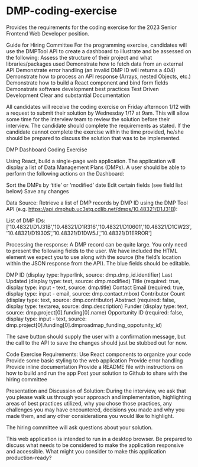 # DMP-coding-exercise
Provides the requirements for the coding exercise for the 2023 Senior Frontend Web Developer position.

Guide for Hiring Committee
For the programming exercise, candidates will use the DMPTool API to create a dashboard to illustrate and be assessed on the following:
Assess the structure of their project and what libraries/packages used
Demonstrate how to fetch data from an external API
Demonstrate error handling (an invalid DMP ID will returns a 404)
Demonstrate how to process an API response (Arrays, nested Objects, etc.)
Demonstrate how to build a React component and bind form fields
Demonstrate software development best practices
Test Driven Development 
Clear and substantial Documentation 

All candidates will receive the coding exercise on Friday afternoon 1/12 with a request to submit their solution by Wednesday 1/17 at 9am.  This will allow some time for the interview team to review the solution before their interview.  The candidate should complete the requirements as stated.  If the candidate cannot complete the exercise within the time provided, he/she should be prepared to discuss the solution that was to be implemented. 


DMP Dashboard Coding Exercise

Using React, build a single-page web application.  The application will display a list of Data Management Plans (DMPs).  A user should be able to perform the following actions on the Dashboard:

Sort the DMPs by ‘title’ or ‘modified’ date
Edit certain fields (see field list below)
Save any changes

Data Source:
Retrieve a list of DMP records by DMP ID using the DMP Tool API (e.g. https://api.dmphub.uc3stg.cdlib.net/dmps/10.48321/D1J31B):

List of DMP IDs:
['10.48321/D1J31B','10.48321/D1R316','10.48321/D10601','10.48321/D1CW23','10.48321/D1930S','10.48321/D1DW5J','10.48321/D1ERROR']



Processing the response:
A DMP record can be quite large. You only need to present the following fields to the user. We have included the HTML element we expect you to use along with the source (the field’s location within the JSON response from the API). The blue fields should be editable.

DMP ID (display type: hyperlink, source: dmp.dmp_id.identifier)
Last Updated (display type: text, source: dmp.modified)
Title (required: true, display type: input - text, source: dmp.title)
Contact Email (required: true, display type: input - email, source: dmp.contact.mbox)
Contributor Count (display type: text, source: dmp.contributor)
Abstract (required: false, display type: textarea, source: dmp.description)
Funder (display type: text, source: dmp.project[0].funding[0].name)
Opportunity ID (required: false, display type: input - text, source: dmp.project[0].funding[0].dmproadmap_funding_oppotunity_id)

The save button should supply the user with a confirmation message, but the call to the API to save the changes should just be stubbed out for now.

Code Exercise Requirements:
Use React components to organize your code
Provide some basic styling to the web application
Provide error handling
Provide inline documentation 
Provide a README file with instructions on how to build and run the app
Post your solution to Github to share with the hiring committee


Presentation and Discussion of Solution:
During the interview, we ask that you please walk us through your approach and implementation, highlighting areas of best practices utilized, why you chose those practices, any challenges you may have encountered, decisions you made and why you made them, and any other considerations you would like to highlight.  

The hiring committee will ask questions about your solution.  

This web application is intended to run in a desktop browser.  Be prepared to discuss what needs to be considered to make the application responsive and accessible.  What might you consider to make this application production-ready?


